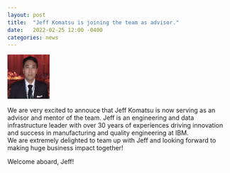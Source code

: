 ```yaml
---
layout: post
title:  "Jeff Komatsu is joining the team as advisor."
date:   2022-02-25 12:00 -0400
categories: news
---
```

<style>
.center {
  display: block;
  margin-left: auto;
  margin-right: auto;
  width: 50%;
}
img {
  border radius: 8px;
}
</style>
<script src="https://kit.fontawesome.com/7812f4f196.js" crossorigin="anonymous"></script>

<img src="/teampics/jeff.png" class="rounded-corners" alt="am" width=95 height=100>

We are very excited to annouce that Jeff Komatsu <a href="https://www.linkedin.com/in/jeff-komatsu-215541b2/"><i class="fab fa-linkedin"></i></a> is now serving as an advisor and mentor of the team. Jeff is an engineering and data infrastructure leader with over 30 years of experiences driving innovation and success in manufacturing and quality engineering at IBM.<br/>
We are extremely delighted to team up with Jeff and looking forward to making huge business impact together!

Welcome aboard, Jeff!
